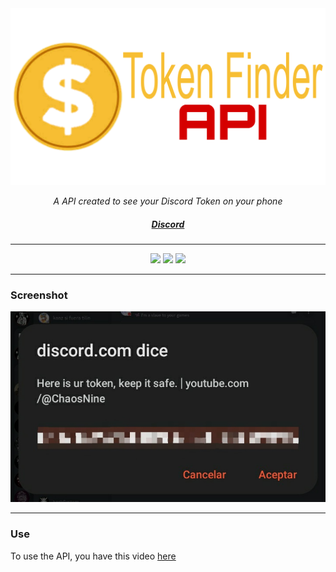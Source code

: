 <div align="center">
    <img src="banner.jpg">
    <p><i>A API created to see your Discord Token on your phone</i></p>
    <h5><a href="https://discord.gg/QqSds9fVwR">Discord</a></h5>
</div>
<hr>
<div align="center">
    <img src="https://img.shields.io/github/languages/top/zScorpion16x/TokenFinder?color=%23000000">
    <img src="https://img.shields.io/github/stars/zScorpion16x/TokenFinder?color=%23000000&logoColor=%23000000">
    <img src="https://img.shields.io/github/commit-activity/w/zScorpion16x/TokenFinder?color=%23000000">
</div>

<hr>
<h3>Screenshot</h3>
<img src="api.jpg">
<hr>
<h3>Use</h3>
<p>To use the API, you have this video <a href="https://youtube.com/shorts/z6_YHU232rc?feature=share">here</a></p>
